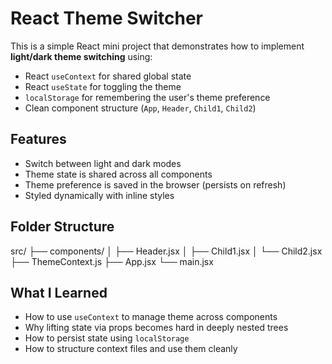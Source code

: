 #  React Theme Switcher

This is a simple React mini project that demonstrates how to implement **light/dark theme switching** using:

-  React `useContext` for shared global state
-  React `useState` for toggling the theme
-  `localStorage` for remembering the user's theme preference
-  Clean component structure (`App`, `Header`, `Child1`, `Child2`)

##  Features

- Switch between light and dark modes
- Theme state is shared across all components
- Theme preference is saved in the browser (persists on refresh)
- Styled dynamically with inline styles

##  Folder Structure

src/
├── components/
│ ├── Header.jsx
│ ├── Child1.jsx
│ └── Child2.jsx
├── ThemeContext.js
├── App.jsx
└── main.jsx

##  What I Learned

- How to use `useContext` to manage theme across components
- Why lifting state via props becomes hard in deeply nested trees
- How to persist state using `localStorage`
- How to structure context files and use them cleanly


